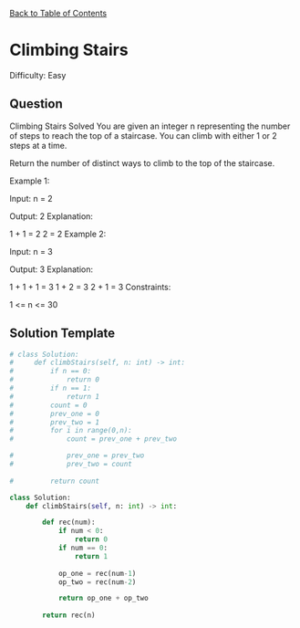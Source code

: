 [Back to Table of Contents](../../README.md)

# Climbing Stairs
Difficulty: Easy

## Question
Climbing Stairs
Solved 
You are given an integer n representing the number of steps to reach the top of a staircase. You can climb with either 1 or 2 steps at a time.

Return the number of distinct ways to climb to the top of the staircase.

Example 1:

Input: n = 2

Output: 2
Explanation:

1 + 1 = 2
2 = 2
Example 2:

Input: n = 3

Output: 3
Explanation:

1 + 1 + 1 = 3
1 + 2 = 3
2 + 1 = 3
Constraints:

1 <= n <= 30

## Solution Template
```python
# class Solution:
#     def climbStairs(self, n: int) -> int:
#         if n == 0:
#             return 0
#         if n == 1:
#             return 1
#         count = 0
#         prev_one = 0
#         prev_two = 1
#         for i in range(0,n):
#             count = prev_one + prev_two

#             prev_one = prev_two
#             prev_two = count
        
#         return count

class Solution:
    def climbStairs(self, n: int) -> int:

        def rec(num):
            if num < 0:
                return 0
            if num == 0:
                return 1
            
            op_one = rec(num-1)
            op_two = rec(num-2)

            return op_one + op_two
        
        return rec(n)

```
